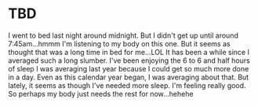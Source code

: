 # TBD

I went to bed last night around midnight. But I didn't get up until around 7:45am...hmmm I'm listening to my body on this one. But it seems as thought that was a long time in bed for me...LOL It has been a while since I averaged such a long slumber. I've been enjoying the 6 to 6 and half hours of sleep I was averaging last year because I could get so much more done in a day. Even as this calendar year began, I was averaging about that. But lately, it seems as though I've needed more sleep. I'm feeling really good. So perhaps my body just needs the rest for now...hehehe

